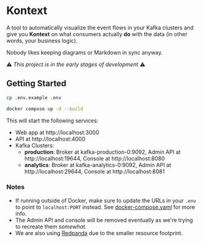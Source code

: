 # Kontext

A tool to automatically visualize the event flows in your Kafka clusters and give you **Kontext** on what consumers actually **do** with the data (in other words, your business logic). 

Nobody likes keeping diagrams or Markdown in sync anyway.

⚠️ *This project is in the early stages of development* ⚠️


## Getting Started

```bash
cp .env.example .env

docker compose up -d --build
```

This will start the following services:
- Web app at http://localhost:3000
- API at http://localhost:4000
- Kafka Clusters:
  - **production**: Broker at kafka-production-0:9092, Admin API at http://localhost:19644, Console at http://localhost:8080
  - **analytics**: Broker at kafka-analytics-0:9092, Admin API at http://localhost:29644, Console at http://localhost:8081


### Notes
- If running outside of Docker, make sure to update the URLs in your `.env` to point to `localhost:PORT` instead. See [docker-compose.yaml](docker-compose.yaml) for more info.
- The Admin API and console will be removed eventually as we're trying to recreate them *somewhat*.
- We are also using [Redpanda]("https://redpanda.com/") due to the smaller resource footprint. 
